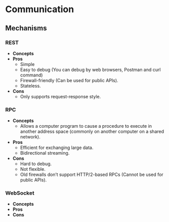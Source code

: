 # Communication

## Mechanisms
### REST
- **Concepts**
- **Pros**
   - Simple
   - Easy to debug (You can debug by web browsers, Postman and curl command)
   - Firewall-friendly (Can be used for public APIs).
   - Stateless.
- **Cons**
   - Only supports request-response style.

### RPC
- **Concepts**
   - Allows a computer program to cause a procedure to execute in another address space (commonly on another computer on a shared network).
- **Pros**
   - Efficient for exchanging large data.
   - Bidirectional streaming.
- **Cons**
   - Hard to debug.
   - Not flexible.
   - Old firewalls don’t support HTTP/2-based RPCs (Cannot be used for public APIs).
  
### WebSocket
- **Concepts**
- **Pros**
- **Cons**
